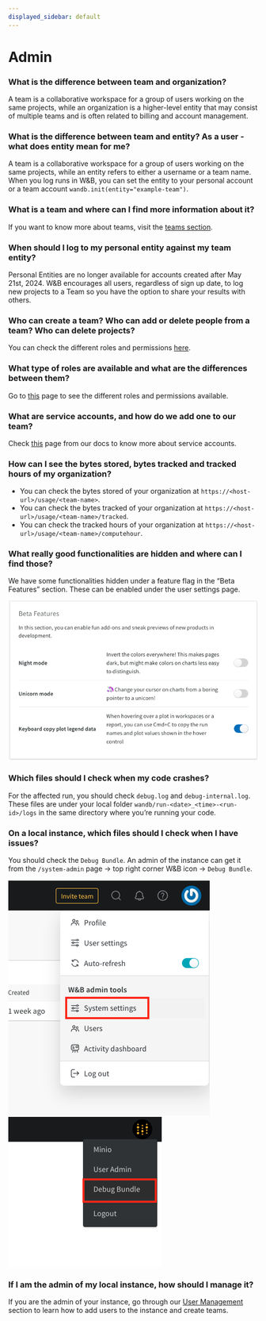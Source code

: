 ```yaml
---
displayed_sidebar: default
---
```


# Admin

### What is the difference between team and organization?

A team is a collaborative workspace for a group of users working on the same projects, while an organization is a higher-level entity that may consist of multiple teams and is often related to billing and account management.

### What is the difference between team and entity? As a user - what does entity mean for me?

A team is a collaborative workspace for a group of users working on the same projects, while an entity refers to either a username or a team name. When you log runs in W&B, you can set the entity to your personal account or a team account `wandb.init(entity="example-team")`.

### What is a team and where can I find more information about it?

If you want to know more about teams, visit the [teams section](../app/features/teams.md).

### When should I log to my personal entity against my team entity?

Personal Entities are no longer available for accounts created after May 21st, 2024. W&B encourages all users, regardless of sign up date, to log new projects to a Team so you have the option to share your results with others.

### Who can create a team? Who can add or delete people from a team? Who can delete projects?

You can check the different roles and permissions [here](../app/features/teams.md#team-roles-and-permissions).

### What type of roles are available and what are the differences between them?

Go to [this](../app/features/teams.md#team-roles-and-permissions) page to see the different roles and permissions available.

### What are service accounts, and how do we add one to our team? 

Check [this](./general.md#what-is-a-service-account-and-why-is-it-useful) page from our docs to know more about service accounts.

### How can I see the bytes stored, bytes tracked and tracked hours of my organization?

* You can check the bytes stored of your organization at `https://<host-url>/usage/<team-name>`.
* You can check the bytes tracked of your organization at `https://<host-url>/usage/<team-name>/tracked`.
* You can check the tracked hours of your organization at `https://<host-url>/usage/<team-name>/computehour`.

### What really good functionalities are hidden and where can I find those?

We have some functionalities hidden under a feature flag in the “Beta Features” section. These can be enabled under the user settings page.

![Available beta features hidden under a feature flag](/images/technical_faq/beta_features.png)

### Which files should I check when my code crashes? 

For the affected run, you should check `debug.log` and `debug-internal.log`. These files are under your local folder `wandb/run-<date>_<time>-<run-id>/logs` in the same directory where you’re running your code.

### On a local instance, which files should I check when I have issues?

You should check the `Debug Bundle`. An admin of the instance can get it from the `/system-admin` page -> top right corner W&B icon -> `Debug Bundle`.

![Access System settings page as an Admin of a local instance](/images/technical_faq/local_system_settings.png)
![Download the Debug Bundle as an Admin of a local instance](/images/technical_faq/debug_bundle.png)

### If I am the admin of my local instance, how should I manage it?

If you are the admin of your instance, go through our [User Management](../hosting/iam/manage-users.md) section to learn how to add users to the instance and create teams.